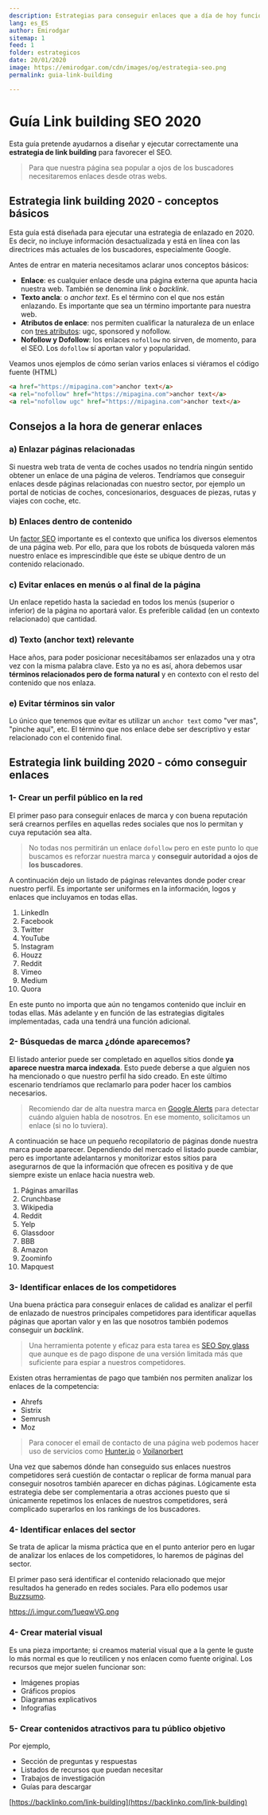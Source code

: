 ```yaml
---
description: Estrategias para conseguir enlaces que a día de hoy funcionan correctamente
lang: es_ES
author: Emirodgar
sitemap: 1
feed: 1
folder: estrategicos
date: 20/01/2020
image: https://emirodgar.com/cdn/images/og/estrategia-seo.png
permalink: guia-link-building

---
```



# Guía Link building SEO 2020

Esta guía pretende ayudarnos a diseñar y ejecutar correctamente una **estrategia de link building** para favorecer el SEO.

> Para que nuestra página sea popular a ojos de los buscadores necesitaremos enlaces desde otras webs.

## Estrategia link building 2020 - conceptos básicos

Esta guía está diseñada para ejecutar una estrategia de enlazado en 2020. Es decir, no incluye información desactualizada y está en línea con las directrices más actuales de los buscadores, especialmente Google.

Antes de entrar en materia necesitamos aclarar unos conceptos básicos:

- **Enlace**: es cualquier enlace desde una página externa que apunta hacia nuestra web. También se denomina *link* o *backlink*.
- **Texto ancla**: o *anchor text*. Es el término con el que nos están enlazando. Es importante que sea un término importante para nuestra web. 
- **Atributos de enlace**: nos permiten cualificar la naturaleza de un enlace con [tres atributos](https://emirodgar.com/atributos-enlaces-google): ugc, sponsored y nofollow.
- **Nofollow y Dofollow**: los enlaces `nofollow` no sirven, de momento, para el SEO. Los `dofollow` sí aportan valor y popularidad.

<amp-twitter 
  width="375"
  height="472"
  layout="responsive"
  data-tweetid="1207679355150831620">
</amp-twitter>

Veamos unos ejemplos de cómo serían varios enlaces si viéramos el código fuente (HTML)

```html
<a href="https://mipagina.com">anchor text</a>
<a rel="nofollow" href="https://mipagina.com">anchor text</a>
<a rel="nofollow ugc" href="https://mipagina.com">anchor text</a>
```

## Consejos a la hora de generar enlaces

### a) Enlazar páginas relacionadas

Si nuestra web trata de venta de coches usados no tendría ningún sentido obtener un enlace de una página de veleros. Tendríamos que conseguir enlaces desde páginas relacionadas con nuestro sector, por ejemplo un portal de noticias de coches, concesionarios, desguaces de piezas, rutas y viajes con coche, etc.

### b) Enlaces dentro de contenido

Un [factor SEO](https://emirodgar.com/factores-seo) importante es el contexto que unifica los diversos elementos de una página web. Por ello, para que los robots de búsqueda valoren más nuestro enlace es imprescindible que éste se ubique dentro de un contenido relacionado.

### c) Evitar enlaces en menús o al final de la página

Un enlace repetido hasta la saciedad en todos los menús (superior o inferior) de la página no aportará valor. Es preferible calidad (en un contexto relacionado) que cantidad.

### d) Texto (anchor text) relevante

Hace años, para poder posicionar necesitábamos ser enlazados una y otra vez con la misma palabra clave. Esto ya no es así, ahora debemos usar **términos relacionados pero de forma natural** y en contexto con el resto del contenido que nos enlaza.


### e) Evitar términos sin valor

Lo único que tenemos que evitar es utilizar un `anchor text` como "ver mas", "pinche aquí", etc. El término que nos enlace debe ser descriptivo y estar relacionado con el contenido final.

## Estrategia link building 2020 - cómo conseguir enlaces

### 1- Crear un perfil público en la red

El primer paso para conseguir enlaces de marca y con buena reputación será crearnos perfiles en aquellas redes sociales que nos lo permitan y cuya reputación sea alta. 

> No todas nos permitirán un enlace `dofollow` pero en este punto lo que buscamos es reforzar nuestra marca y **conseguir autoridad a ojos de los buscadores**.

A continuación dejo un listado de páginas relevantes donde poder crear nuestro perfil. Es importante ser uniformes en la información, logos y enlaces que incluyamos en todas ellas.

1.  LinkedIn
2.  Facebook
3.  Twitter
4.  YouTube
5.  Instagram
6.  Houzz
7.  Reddit
8.  Vimeo
9.  Medium
10. Quora 

En este punto no importa que aún no tengamos contenido que incluir en todas ellas. Más adelante y en función de las estrategias digitales implementadas, cada una tendrá una función adicional.

### 2- Búsquedas de marca ¿dónde aparecemos?

El listado anterior puede ser completado en aquellos sitios donde **ya aparece nuestra marca indexada**. Esto puede deberse a que alguien nos ha mencionado o que nuestro perfil ha sido creado. En este último escenario tendríamos que reclamarlo para poder hacer los cambios necesarios.

> Recomiendo dar de alta nuestra marca en [Google Alerts](https://www.google.es/alerts) para detectar cuándo alguien habla de nosotros. En ese momento, solicitamos un enlace (si no lo tuviera).

A continuación se hace un pequeño recopilatorio de páginas donde nuestra marca puede aparecer. Dependiendo del mercado el listado puede cambiar, pero es importante adelantarnos y monitorizar estos sitios para asegurarnos de que la información que ofrecen es positiva y de que siempre existe un enlace hacia nuestra web.

 1. Páginas amarillas
 2. Crunchbase 
 3. Wikipedia
 4. Reddit
 5. Yelp
 6. Glassdoor
 7. BBB
 8. Amazon
 9. Zoominfo
 10. Mapquest


### 3- Identificar enlaces de los competidores

Una buena práctica para conseguir enlaces de calidad es analizar el perfil de enlazado de nuestros principales competidores para identificar aquellas páginas que aportan valor y en las que nosotros también podemos conseguir un *backlink*.

> Una herramienta potente y eficaz para esta tarea es [SEO Spy glass](https://www.seopowersuite.es/seo-spyglass/) que aunque es de pago dispone de una versión limitada más que suficiente para espiar a nuestros competidores.

Existen otras herramientas de pago que también nos permiten analizar los enlaces de la competencia:

 - Ahrefs
 - Sistrix
 - Semrush
 - Moz

> Para conocer el email de contacto de una página web podemos hacer uso de servicios como [Hunter.io](https://hunter.io/) o [Voilanorbert](https://www.voilanorbert.com/)

Una vez que sabemos dónde han conseguido sus enlaces nuestros competidores será cuestión de contactar o replicar de forma manual para conseguir nosotros también aparecer en dichas páginas. Lógicamente esta estrategia debe ser complementaria a otras acciones puesto que si únicamente repetimos los enlaces de nuestros competidores, será complicado superarlos en los rankings de los buscadores.

### 4- Identificar enlaces del sector

Se trata de aplicar la misma práctica que en el punto anterior pero en lugar de analizar los enlaces de los competidores, lo haremos de páginas del sector.

El primer paso será identificar el contenido relacionado que mejor resultados ha generado en redes sociales. Para ello podemos usar [Buzzsumo](https://buzzsumo.com/).

<amp-img alt="Visibilidad en caída libre desde comienzos de 2016"
  src="https://i.imgur.com/6HUkSGh.png"
  width="566"
  height="5314"
  layout="responsive">
</amp-img>

https://i.imgur.com/1ueqwVG.png

### 4- Crear material visual 

Es una pieza importante; si creamos material visual que a la gente le guste lo más normal es que lo reutilicen y nos enlacen como fuente original. Los recursos que mejor suelen funcionar son:

 - Imágenes propias
 - Gráficos propios
 - Diagramas explicativos
 - Infografías

### 5- Crear contenidos atractivos para tu público objetivo

Por ejemplo, 

 - Sección de preguntas y respuestas
 - Listados de recursos que puedan necesitar
 - Trabajos de investigación
 - Guías para descargar

[https://backlinko.com/link-building](https://backlinko.com/link-building)

<!--stackedit_data:
eyJoaXN0b3J5IjpbLTIwNjYyNDk3NTVdfQ==
-->